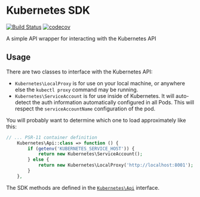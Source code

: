 # Kubernetes SDK

[![Build Status](https://travis-ci.org/Firehed/php-kubesdk.svg?branch=master)](https://travis-ci.org/Firehed/php-kubesdk)
[![codecov](https://codecov.io/gh/Firehed/php-kubesdk/branch/master/graph/badge.svg)](https://codecov.io/gh/Firehed/php-kubesdk)

A simple API wrapper for interacting with the Kubernetes API

## Usage

There are two classes to interface with the Kubernetes API:

- `Kubernetes\LocalProxy` is for use on your local machine, or anywhere else the `kubectl proxy` command may be running.
- `Kubernetes\ServiceAccount` is for use inside of Kubernetes.
  It will auto-detect the auth information automatically configured in all Pods.
  This will respect the `serviceAccountName` configuration of the pod.

You will probably want to determine which one to load approximately like this:

```php
// ... PSR-11 container definition
    Kubernetes\Api::class => function () {
        if (getenv('KUBERNETES_SERVICE_HOST')) {
            return new Kubernetes\ServiceAccount();
        } else {
            return new Kubernetes\LocalProxy('http://localhost:8001');
        }
    },
```

The SDK methods are defined in the [`Kubernetes\Api`](src/Api.php) interface.
